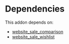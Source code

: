 # Dependencies

This addon depends on:

- [website_sale_comparison](../../odoo-bringout-oca-ocb-website_sale_comparison)
- [website_sale_wishlist](../../odoo-bringout-oca-ocb-website_sale_wishlist)
